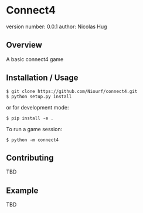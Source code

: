 Connect4
========

version number: 0.0.1
author: Nicolas Hug

Overview
--------

A basic connect4 game

Installation / Usage
--------------------

    $ git clone https://github.com/Niourf/connect4.git
    $ python setup.py install

or for development mode:

    $ pip install -e .


To run a game session:

    $ python -m connect4

Contributing
------------

TBD

Example
-------

TBD
